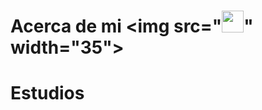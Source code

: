 # Acerca de mi <img src="<img src="https://cdn.pixabay.com/animation/2023/08/21/13/31/13-31-04-403_512.giff" width="35">" width="35">
# Estudios 
